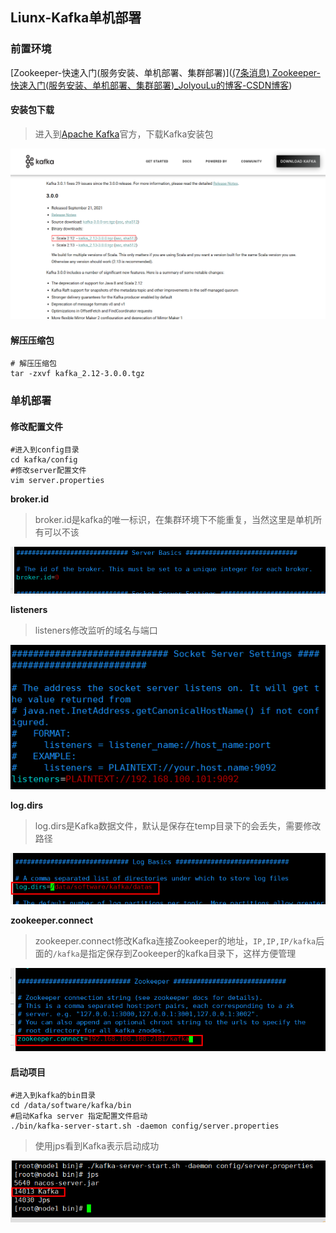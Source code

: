 ## Liunx-Kafka单机部署

### 前置环境

[Zookeeper-快速入门(服务安装、单机部署、集群部署)]([(7条消息) Zookeeper-快速入门(服务安装、单机部署、集群部署)_JolyouLu的博客-CSDN博客](https://blog.csdn.net/weixin_44642403/article/details/115985332))

#### 安装包下载

> 进入到[Apache Kafka](https://kafka.apache.org/)官方，下载Kafka安装包

![image-20220702161749683](./images/image-20220702161749683.png)

#### 解压压缩包

~~~shell
# 解压压缩包
tar -zxvf kafka_2.12-3.0.0.tgz
~~~

### 单机部署

#### 修改配置文件

~~~shell
#进入到config目录
cd kafka/config
#修改server配置文件
vim server.properties
~~~

**broker.id**

> broker.id是kafka的唯一标识，在集群环境下不能重复，当然这里是单机所有可以不该

![image-20220702162347476](./images/image-20220702162347476.png)

**listeners**

> listeners修改监听的域名与端口

![image-20220702223443335](./images/image-20220702223443335.png)

**log.dirs**

> log.dirs是Kafka数据文件，默认是保存在temp目录下的会丢失，需要修改路径

![image-20220702162616219](./images/image-20220702162616219.png)

**zookeeper.connect**

> zookeeper.connect修改Kafka连接Zookeeper的地址，`IP,IP,IP/kafka`后面的`/kafka`是指定保存到Zookeeper的kafka目录下，这样方便管理

![image-20220702162938713](./images/image-20220702162938713.png)

#### 启动项目

~~~shell
#进入到kafka的bin目录
cd /data/software/kafka/bin
#启动Kafka server 指定配置文件启动
./bin/kafka-server-start.sh -daemon config/server.properties
~~~

> 使用jps看到Kafka表示启动成功

![image-20220702163530627](./images/image-20220702163530627.png)
